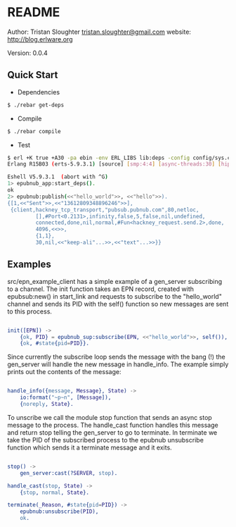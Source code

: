 README
======
Author: Tristan Sloughter tristan.sloughter@gmail.com
website: http://blog.erlware.org

Version: 0.0.4

Quick Start
-----------

* Dependencies

```bash
$ ./rebar get-deps
```

* Compile

```bash
$ ./rebar compile
```

* Test

```bash
$ erl +K true +A30 -pa ebin -env ERL_LIBS lib:deps -config config/sys.config
Erlang R15B03 (erts-5.9.3.1) [source] [smp:4:4] [async-threads:30] [hipe] [kernel-poll:true]

Eshell V5.9.3.1  (abort with ^G)
1> epubnub_app:start_deps().
ok
2> epubnub:publish(<<"hello_world">>, <<"hello">>).
{[1,<<"Sent">>,<<"13612809348896246">>],
 {client,hackney_tcp_transport,"pubsub.pubnub.com",80,netloc,
         [],#Port<0.2131>,infinity,false,5,false,nil,undefined,
         connected,done,nil,normal,#Fun<hackney_request.send.2>,done,
         4096,<<>>,
         {1,1},
         30,nil,<<"keep-ali"...>>,<<"text"...>>}}
```

Examples
--------

src/epn_example_client has a simple example of a gen_server subscribing to a channel. The init function takes an EPN record,
created with epubsub:new() in start_link and requests to subscribe to the "hello_world" channel and sends its PID with the
self() function so new messages are sent to this process.

```erlang

init([EPN]) ->
    {ok, PID} = epubnub_sup:subscribe(EPN, <<"hello_world">>, self()),
    {ok, #state{pid=PID}}.

```

Since currently the subscribe loop sends the message with the bang (!) the gen_server will handle the new message in handle_info.
The example simply prints out the contents of the message:

```erlang

handle_info({message, Message}, State) ->
    io:format("~p~n", [Message]),
    {noreply, State}.

```

To unscribe we call the module stop function that sends an async stop message to the process. The handle_cast function handles this
message and return stop telling the gen_server to go to terminate. In terminate we take the PID of the subscribed process to the
epubnub unsubscribe function which sends it a terminate message and it exits.

```erlang

stop() ->
    gen_server:cast(?SERVER, stop).

handle_cast(stop, State) ->
    {stop, normal, State}.

terminate(_Reason, #state{pid=PID}) ->
    epubnub:unsubscribe(PID),
    ok.

```
